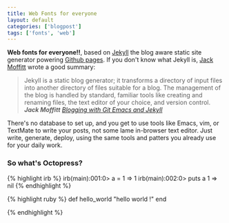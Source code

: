 ```yaml
---
title: Web Fonts for everyone
layout: default
categories: ['blogpost']
tags: ['fonts', 'web']
---
```


**Web fonts for everyone!!**, based on [Jekyll](http://github.com/mojombo/jekyll) the blog aware static site generator powering [Github pages](http://pages.github.com/). 
If you don't know what Jekyll is, [Jack Moffitt](http://metajack.im/2009/01/23/blogging-with-git-emacs-and-jekyll/) wrote a good summary:

> Jekyll is a static blog generator; it transforms a directory of input files into another directory of files suitable for a blog. The management of the blog is handled by standard, familiar tools like creating and renaming files, the text editor of your choice, and version control.  
> <cite>**Jack Moffitt** [Blogging with Git Emacs and Jekyll](http://metajack.im/2009/01/23/blogging-with-git-emacs-and-jekyll/)</cite>

There's no database to set up, and you get to use tools like Emacs, vim, or TextMate to write your posts, not some lame in-browser text editor. Just write, generate, deploy, using the same tools and patters you already use for your daily work.

### So what's Octopress?
{% highlight irb %}
irb(main):001:0> a = 1
=> 1
irb(main):002:0> puts a
1
=> nil
{% endhighlight %}

{% highlight ruby %}
  def hello_world
    "hello world !"
  end

{% endhighlight %}
